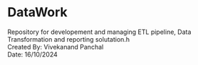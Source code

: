 # DataWork
Repository for developement and managing ETL pipeline, Data Transformation and reporting solutation.h
<br>
Created By: Vivekanand Panchal <br>
Date: 16/10/2024

